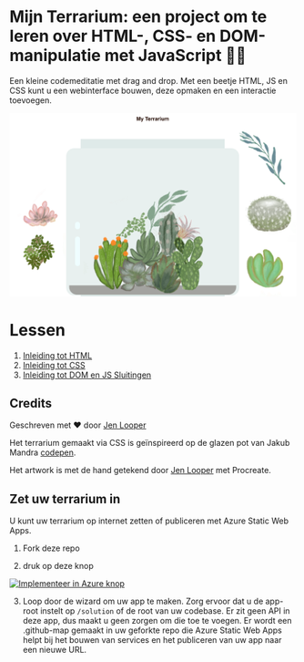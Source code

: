 # Mijn Terrarium: een project om te leren over HTML-, CSS- en DOM-manipulatie met JavaScript 🌵🌱

Een kleine codemeditatie met drag and drop. Met een beetje HTML, JS en CSS kunt u een webinterface bouwen, deze opmaken en een interactie toevoegen.

![mijn terrarium](../images/screenshot_gray.png)

# Lessen

1. [Inleiding tot HTML](../1-intro-to-html/translations/README.nl.md)
2. [Inleiding tot CSS](../2-intro-to-css/translations/README.nl.md)
3. [Inleiding tot DOM en JS Sluitingen](../3-intro-to-DOM-and-closures/translations/README.nl.md)

## Credits

Geschreven met ♥ ️door [Jen Looper](https://www.twitter.com/jenlooper)

Het terrarium gemaakt via CSS is geïnspireerd op de glazen pot van Jakub Mandra [codepen](https://codepen.io/Rotarepmi/pen/rjpNZY).

Het artwork is met de hand getekend door [Jen Looper](http://jenlooper.com) met Procreate.

## Zet uw terrarium in

U kunt uw terrarium op internet zetten of publiceren met Azure Static Web Apps.

1. Fork deze repo

2. druk op deze knop

[![Implementeer in Azure knop](https://aka.ms/deploytoazurebutton)](https://portal.azure.com/?feature.customportal=false&WT.mc_id=academic-13441-cxa#create/Microsoft.StaticApp)

3. Loop door de wizard om uw app te maken. Zorg ervoor dat u de app-root instelt op `/solution` of de root van uw codebase. Er zit geen API in deze app, dus maakt u geen zorgen om die toe te voegen. Er wordt een .github-map gemaakt in uw geforkte repo die Azure Static Web Apps helpt bij het bouwen van services en het publiceren van uw app naar een nieuwe URL.
